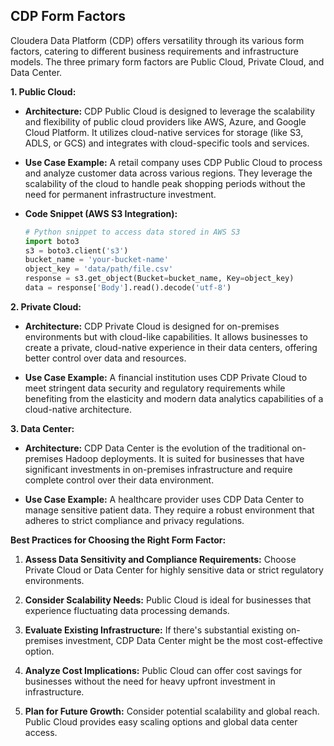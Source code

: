 ## CDP Form Factors

Cloudera Data Platform (CDP) offers versatility through its various form factors, catering to different business requirements and infrastructure models. The three primary form factors are Public Cloud, Private Cloud, and Data Center.

**1. Public Cloud:**

- **Architecture:** CDP Public Cloud is designed to leverage the scalability and flexibility of public cloud providers like AWS, Azure, and Google Cloud Platform. It utilizes cloud-native services for storage (like S3, ADLS, or GCS) and integrates with cloud-specific tools and services.
  
- **Use Case Example:** A retail company uses CDP Public Cloud to process and analyze customer data across various regions. They leverage the scalability of the cloud to handle peak shopping periods without the need for permanent infrastructure investment.
  
- **Code Snippet (AWS S3 Integration):**
  ```python
  # Python snippet to access data stored in AWS S3
  import boto3
  s3 = boto3.client('s3')
  bucket_name = 'your-bucket-name'
  object_key = 'data/path/file.csv'
  response = s3.get_object(Bucket=bucket_name, Key=object_key)
  data = response['Body'].read().decode('utf-8')
  ```

**2. Private Cloud:**

- **Architecture:** CDP Private Cloud is designed for on-premises environments but with cloud-like capabilities. It allows businesses to create a private, cloud-native experience in their data centers, offering better control over data and resources.
  
- **Use Case Example:** A financial institution uses CDP Private Cloud to meet stringent data security and regulatory requirements while benefiting from the elasticity and modern data analytics capabilities of a cloud-native architecture.

**3. Data Center:**

- **Architecture:** CDP Data Center is the evolution of the traditional on-premises Hadoop deployments. It is suited for businesses that have significant investments in on-premises infrastructure and require complete control over their data environment.
  
- **Use Case Example:** A healthcare provider uses CDP Data Center to manage sensitive patient data. They require a robust environment that adheres to strict compliance and privacy regulations.

**Best Practices for Choosing the Right Form Factor:**

1. **Assess Data Sensitivity and Compliance Requirements:** Choose Private Cloud or Data Center for highly sensitive data or strict regulatory environments.

2. **Consider Scalability Needs:** Public Cloud is ideal for businesses that experience fluctuating data processing demands.

3. **Evaluate Existing Infrastructure:** If there's substantial existing on-premises investment, CDP Data Center might be the most cost-effective option.

4. **Analyze Cost Implications:** Public Cloud can offer cost savings for businesses without the need for heavy upfront investment in infrastructure.

5. **Plan for Future Growth:** Consider potential scalability and global reach. Public Cloud provides easy scaling options and global data center access.